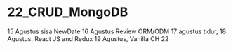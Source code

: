 # 22_CRUD_MongoDB
15 Agustus sisa NewDate
16 Agustus Review ORM/ODM
17 agustus tidur,
18 Agustus, React JS and Redux
19 Agustus, Vanilla CH 22
